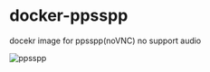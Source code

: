 # docker-ppsspp
docekr image for ppsspp(noVNC)
no support audio

![ppsspp](https://user-images.githubusercontent.com/2881875/103111138-fd104600-468c-11eb-8b35-9dc925d1ebf5.png)
